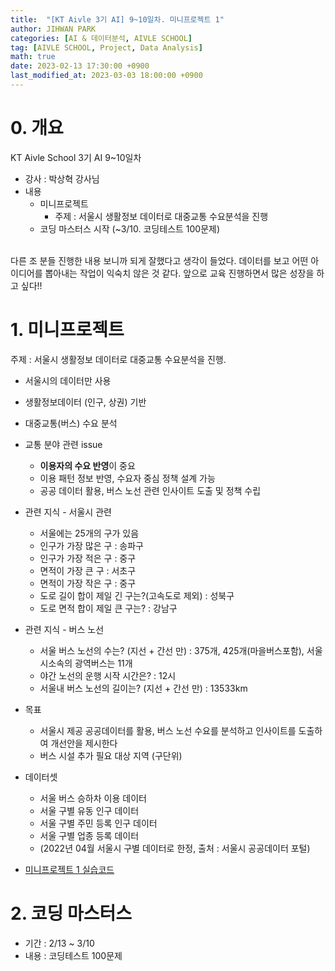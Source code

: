 ```yaml
---
title:  "[KT Aivle 3기 AI] 9~10일차. 미니프로젝트 1"
author: JIHWAN PARK
categories: [AI & 데이터분석, AIVLE SCHOOL]
tag: [AIVLE SCHOOL, Project, Data Analysis]
math: true
date: 2023-02-13 17:30:00 +0900
last_modified_at: 2023-03-03 18:00:00 +0900
---
```


# 0. 개요
KT Aivle School 3기 AI 9~10일차 
- 강사 : 박상혁 강사님
- 내용
    - 미니프로젝트
      - 주제 : 서울시 생활정보 데이터로 대중교통 수요분석을 진행
    - 코딩 마스터스 시작 (~3/10. 코딩테스트 100문제)
<br>
다른 조 분들 진행한 내용 보니까 되게 잘했다고 생각이 들었다. 데이터를 보고 어떤 아이디어를 뽑아내는 작업이 익숙치 않은 것 같다. 앞으로 교육 진행하면서 많은 성장을 하고 싶다!!

# 1. 미니프로젝트

주제 : 서울시 생활정보 데이터로 대중교통 수요분석을 진행.

- 서울시의 데이터만 사용
- 생활정보데이터 (인구, 상권) 기반
- 대중교통(버스) 수요 분석
- 교통 분야 관련  issue
    - **이용자의 수요 반영**이 중요
    - 이용 패턴 정보 반영, 수요자 중심 정책 설계 가능
    - 공공 데이터 활용, 버스 노선 관련 인사이트 도출 및 정책 수립
    
- 관련 지식 - 서울시 관련
    - 서울에는 25개의 구가 있음
    - 인구가 가장 많은 구 : 송파구
    - 인구가 가장 적은 구 : 중구
    - 면적이 가장 큰 구 : 서초구
    - 면적이 가장 작은 구 : 중구
    - 도로 길이 합이 제일 긴 구는?(고속도로 제외) : 성북구
    - 도로 면적 합이 제일 큰 구는? : 강남구
    
- 관련 지식 - 버스 노선
    - 서울 버스 노선의 수는? (지선 + 간선 만) : 375개, 425개(마을버스포함), 서울시소속의 광역버스는 11개
    - 야간 노선의 운행 시작 시간은? : 12시
    - 서울내 버스 노선의 길이는? (지선 + 간선 만) : 13533km

- 목표
    - 서울시 제공 공공데이터를 활용, 버스 노선 수요를 분석하고 인사이트를 도출하여 개선안을 제시한다
    - 버스 시설 추가 필요 대상 지역 (구단위)

- 데이터셋
    - 서울 버스 승하차 이용 데이터
    - 서울 구별 유동 인구 데이터
    - 서울 구별 주민 등록 인구 데이터
    - 서울 구별 업종 등록 데이터
    - (2022년 04월 서울시 구별 데이터로 한정, 출처 : 서울시 공공데이터 포털)

- <a href='https://github.com/Jihwan98/aivle_school/tree/main/2023.02.13_%EB%AF%B8%EB%8B%88%ED%94%84%EB%A1%9C%EC%A0%9D%ED%8A%B81%EC%B0%A8_%EC%8B%A4%EC%8A%B5%EC%9E%90%EB%A3%8C' target='_blank'>미니프로젝트 1 실습코드</a>

# 2. 코딩 마스터스
- 기간 : 2/13 ~ 3/10
- 내용 : 코딩테스트 100문제